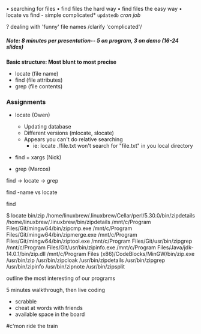 • searching for files
• find files the hard way
• find files the easy way
• locate vs find - simple complicated*
  `updatedb` *cron job*

? dealing with 'funny' file names
/clarify 'complicated'/

##### Note: 8 minutes per presentation-- 5 on program, 3 on demo (16-24 slides)

**Basic structure: Most blunt to most precise**
* locate (file name)
* find (file attributes)
* grep (file contents)

### Assignments

- locate (Owen)
  - Updating database
  - Different versions (mlocate, slocate)
  - Appears you can't do relative searching
    - ie: locate ./file.txt won't search for "file.txt" in you local directory
  

- find + xargs (Nick)

- grep (Marcos)  

find -> locate -> grep

find -name vs locate

find

$ locate bin/zip
  /home/linuxbrew/.linuxbrew/Cellar/perl/5.30.0/bin/zipdetails
  /home/linuxbrew/.linuxbrew/bin/zipdetails
  /mnt/c/Program Files/Git/mingw64/bin/zipcmp.exe
  /mnt/c/Program Files/Git/mingw64/bin/zipmerge.exe
  /mnt/c/Program Files/Git/mingw64/bin/ziptool.exe
  /mnt/c/Program Files/Git/usr/bin/zipgrep
  /mnt/c/Program Files/Git/usr/bin/zipinfo.exe
  /mnt/c/Program Files/Java/jdk-14.0.1/bin/zip.dll
  /mnt/c/Program Files (x86)/CodeBlocks/MinGW/bin/zip.exe
  /usr/bin/zip
  /usr/bin/zipcloak
  /usr/bin/zipdetails
  /usr/bin/zipgrep
  /usr/bin/zipinfo
  /usr/bin/zipnote
  /usr/bin/zipsplit
  

outline the most interesting of our programs

5 minutes walkthrough, then live coding

- scrabble
- cheat at words with friends
- available space in the board

#c'mon ride the train
